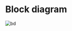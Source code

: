 # Block diagram
  
  
![bd](https://user-images.githubusercontent.com/102905328/164467295-a7421300-fc9c-4a78-8d10-0ae013a8bb91.jpeg)
